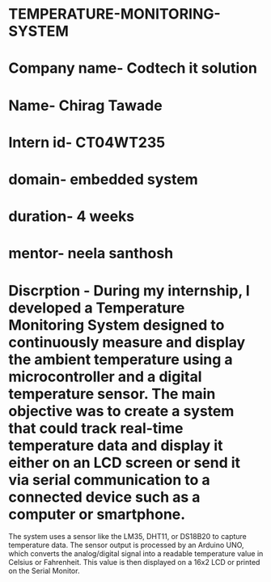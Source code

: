 # TEMPERATURE-MONITORING-SYSTEM
# Company name- Codtech it solution
# Name- Chirag Tawade
# Intern id- CT04WT235
# domain- embedded system
# duration- 4 weeks
# mentor- neela santhosh
# Discrption - During my internship, I developed a Temperature Monitoring System designed to continuously measure and display the ambient temperature using a microcontroller and a digital temperature sensor. The main objective was to create a system that could track real-time temperature data and display it either on an LCD screen or send it via serial communication to a connected device such as a computer or smartphone.

The system uses a sensor like the LM35, DHT11, or DS18B20 to capture temperature data. The sensor output is processed by an Arduino UNO, which converts the analog/digital signal into a readable temperature value in Celsius or Fahrenheit. This value is then displayed on a 16x2 LCD or printed on the Serial Monitor.
